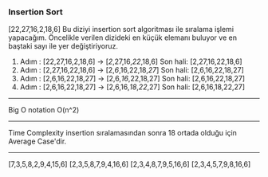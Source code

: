 <h3>Insertion Sort</h3>

[22,27,16,2,18,6] Bu diziyi insertion sort algoritması ile sıralama işlemi yapacağım.
Öncelikle verilen dizideki en küçük elemanı buluyor ve en baştaki sayı ile yer değiştiriyoruz.

1. Adım : [22,27,16,2,18,6] -> [*2*,27,16,*22*,18,6]
Son hali: [2,27,16,22,18,6]
2. Adım : [2,27,16,22,18,6] -> [2,*6*,16,22,18,*27*]
Son hali: [2,6,16,22,18,27]
3. Adım : [2,6,16,22,18,27] -> [2,6,*16*,22,18,27]
Son hali: [2,6,16,22,18,27]
4. Adım : [2,6,16,22,18,27] -> [2,6,16,*18*,*22*,27]
Son hali: [2,6,16,18,22,27]

____________________________________________________________________________________________________

Big O notation O(n^2)

____________________________________________________________________________________________________

Time Complexity insertion sıralamasından sonra 18 ortada
olduğu için Average Case'dir.

____________________________________________________________________________________________________

[7,3,5,8,2,9,4,15,6]
[2,3,5,8,7,9,4,16,6]
[2,3,4,8,7,9,5,16,6]
[2,3,4,5,7,9,8,16,6]
